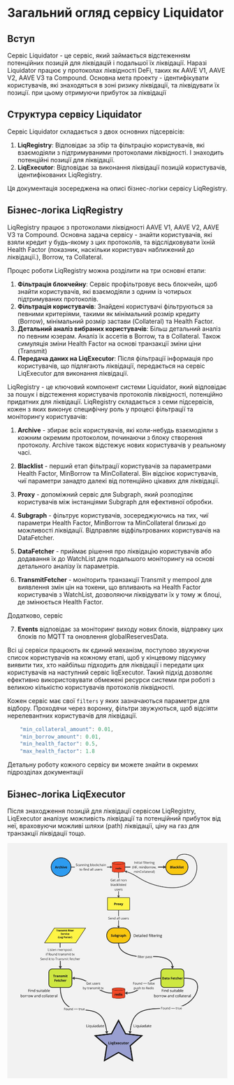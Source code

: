# Загальний огляд сервісу Liquidator

## Вступ

Сервіс Liquidator - це сервіс, який займається відстеженням потенційних позицій для ліквідацій і подальшої їх ліквідації. Наразі Liquidator працює у протоколах ліквідності DeFi, таких як AAVE V1, AAVE V2, AAVE V3 та Compound. Основна мета проекту - ідентифікувати користувачів, які знаходяться в зоні ризику ліквідації, та ліквідувати їх позиції. при цьому отримуючи прибуток за ліквідації

## Структура сервісу Liquidator

Сервіс Liquidator складається з двох основних підсервісів:

1. **LiqRegistry**: Відповідає за збір та фільтрацію користувачів, які взаємодіяли з підтримуваними протоколами ліквідності. І знаходить потенційні позиції для ліквідації.
2. **LiqExecutor**: Відповідає за виконання ліквідації позицій користувачів, ідентифікованих LiqRegistry.

Ця документація зосереджена на описі бізнес-логіки сервісу LiqRegistry.

## Бізнес-логіка LiqRegistry

LiqRegistry працює з протоколами ліквідності AAVE V1, AAVE V2, AAVE V3 та Compound. Основна задача сервісу - знайти користувачів, які взяли кредит у будь-якому з цих протоколів, та відслідковувати їхній Health Factor (показник, наскільки користувач наближений до ліквідації.), Borrow, та Collateral.

Процес роботи LiqRegistry можна розділити на три основні етапи:

1. **Фільтрація блокчейну**: Сервіс профільтровує весь блокчейн, щоб знайти користувачів, які взаємодіяли з одним із чотирьох підтримуваних протоколів.
2. **Фільтрація користувачів**: Знайдені користувачі фільтруються за певними критеріями, такими як мінімальний розмір кредиту (Borrow), мінімальний розмір застави (Collateral) та Health Factor.
3. **Детальний аналіз вибраних користувачів**: Більш детальний аналіз по певним юзерам. Аналіз їх ассетів в Borrow, та в Collateral. Також симуляція зміни Health Factor на основі транзакції зміни ціни (Transmit)
4. **Передача даних на LiqExecutor**: Після фільтрації інформація про користувачів, що підлягають ліквідації, передається на сервіс LiqExecutor для виконання ліквідації.

LiqRegistry - це ключовий компонент системи Liquidator, який відповідає за пошук і відстеження користувачів протоколів ліквідності, потенційно придатних для ліквідації. LiqRegistry складається з семи підсервісів, кожен з яких виконує специфічну роль у процесі фільтрації та моніторингу користувачів:

1. **Archive** - збирає всіх користувачів, які коли-небудь взаємодіяли з кожним окремим протоколом, починаючи з блоку створення протоколу. Archive також відстежує нових користувачів у реальному часі.

2. **Blacklist** - перший етап фільтрації користувачів за параметрами Health Factor, MinBorrow та MinCollateral. Він відсіює користувачів, чиї параметри занадто далекі від потенційно цікавих для ліквідації.

3. **Proxy** - допоміжний сервіс для Subgraph, який розподіляє користувачів між інстанціями Subgraph для ефективної обробки.

4. **Subgraph** - фільтрує користувачів, зосереджуючись на тих, чиї параметри Health Factor, MinBorrow та MinCollateral близькі до можливості ліквідації. Відправляє відфільтрованих користувачів на DataFetcher.

5. **DataFetcher** - приймає рішення про ліквідацію користувачів або додавання їх до WatchList для подальшого моніторингу на основі детального аналізу їх параметрів.

6. **TransmitFetcher** - моніторить транзакції Transmit у mempool для виявлення змін цін на токени, що впливають на Health Factor користувачів з WatchList, дозволяючи ліквідувати їх у тому ж блоці, де змінюється Health Factor.

Додатково, сервіс

7. **Events** відповідає за моніторинг виходу нових блоків, відправку цих блоків по MQTT та оновлення globalReservesData.

Всі ці сервіси працюють як єдиний механізм, поступово звужуючи список користувачів на кожному етапі, щоб у кінцевому підсумку виявити тих, хто найбільш підходить для ліквідації і передати цих користувачів на наступний сервіс liqExecutor. Такий підхід дозволяє ефективно використовувати обмежені ресурси системи при роботі з великою кількістю користувачів протоколів ліквідності.

Кожен сервіс має свої `filters` у яких зазначаються параметри для відбору. Проходячи через воронку, фільтри звужуються, щоб відсіяти нерелевантних користувачів для ліквідації.

```javascript
    "min_collateral_amount": 0.01,
    "min_borrow_amount": 0.01,
    "min_health_factor": 0.5,
    "max_health_factor": 1.8
```

Детальну роботу кожного сервісу ви можете знайти в окремих підрозділах документації

## Бізнес-логіка LiqExecutor

Після знаходження позицій для ліквідації сервісом LiqRegistry, LiqExecutor аналізує можливість ліквідації та потенційний прибуток від неї, враховуючи можливі шляхи (path) ліквідації, ціну на газ для транзакції ліквідації тощо.

![LiqRegistry Flow Diagram](../images/serviceFlow.jpg)
